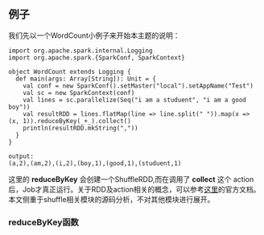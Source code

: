 ## 例子

我们先以一个WordCount小例子来开始本主题的说明：

```
import org.apache.spark.internal.Logging
import org.apache.spark.{SparkConf, SparkContext}

object WordCount extends Logging {
  def main(args: Array[String]): Unit = {
    val conf = new SparkConf().setMaster("local").setAppName("Test")
    val sc = new SparkContext(conf)
    val lines = sc.parallelize(Seq("i am a studuent", "i am a good boy"))
    val resultRDD = lines.flatMap(line => line.split(" ")).map(x => (x, 1)).reduceByKey(_+_).collect()
    println(resultRDD.mkString(","))
  }
}

output:
(a,2),(am,2),(i,2),(boy,1),(good,1),(studuent,1)
```

这里的 **reduceByKey** 会创建一个ShuffleRDD,而在调用了 **collect** 这个 action后，Job才真正运行。关于RDD及action相关的概念，可以参考[这里](http://spark.apache.org/docs/latest/rdd-programming-guide.html)的官方文档。本文侧重于shuffle相关模块的源码分析，不对其他模块进行展开。

### reduceByKey函数
